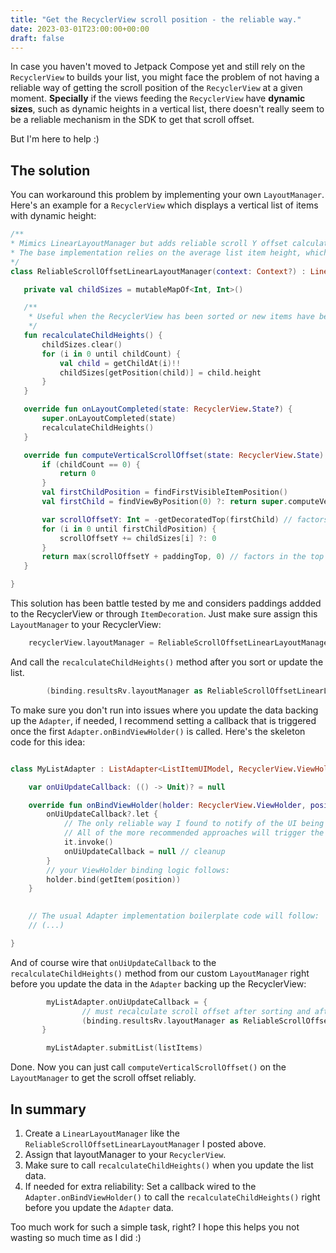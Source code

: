 ```yaml
---
title: "Get the RecyclerView scroll position - the reliable way."
date: 2023-03-01T23:00:00+00:00
draft: false
---
```


In case you haven't moved to Jetpack Compose yet and still rely on the `RecyclerView` to builds your list, you might face the problem of not having a reliable way of getting the scroll position of the `RecyclerView` at a given moment. **Specially** if the views feeding the `RecyclerView` have **dynamic sizes**, such as dynamic heights in a vertical list, there doesn't really seem to be a reliable mechanism in the SDK to get that scroll offset.


But I'm here to help :) 

## The solution

You can workaround this problem by implementing your own `LayoutManager`. Here's an example for a `RecyclerView` which displays a vertical list of items with dynamic height:

 ```kotlin
 /**
 * Mimics LinearLayoutManager but adds reliable scroll Y offset calculation for RecyclerView list items with dynamic height.
 * The base implementation relies on the average list item height, which is unreliable, while this one stores the actual height of each item.
 */
class ReliableScrollOffsetLinearLayoutManager(context: Context?) : LinearLayoutManager(context) {

    private val childSizes = mutableMapOf<Int, Int>()

    /**
     * Useful when the RecyclerView has been sorted or new items have been added before the current scroll position
     */
    fun recalculateChildHeights() {
        childSizes.clear()
        for (i in 0 until childCount) {
            val child = getChildAt(i)!!
            childSizes[getPosition(child)] = child.height
        }
    }

    override fun onLayoutCompleted(state: RecyclerView.State?) {
        super.onLayoutCompleted(state)
        recalculateChildHeights()
    }

    override fun computeVerticalScrollOffset(state: RecyclerView.State): Int {
        if (childCount == 0) {
            return 0
        }
        val firstChildPosition = findFirstVisibleItemPosition()
        val firstChild = findViewByPosition(0) ?: return super.computeVerticalScrollOffset(state)

        var scrollOffsetY: Int = -getDecoratedTop(firstChild) // factors in the offset applied with decorations
        for (i in 0 until firstChildPosition) {
            scrollOffsetY += childSizes[i] ?: 0
        }
        return max(scrollOffsetY + paddingTop, 0) // factors in the top padding of the recycler view
    }

}
```

This solution has been battle tested by me and considers paddings addded to the RecyclerView or through `ItemDecoration`. Just make sure assign this `LayoutManager` to your RecyclerView:
```kotlin
    recyclerView.layoutManager = ReliableScrollOffsetLinearLayoutManager(context)
```
And call the `recalculateChildHeights()` method after you sort or update the list.
```kotlin
        (binding.resultsRv.layoutManager as ReliableScrollOffsetLinearLayoutManager).recalculateChildHeights()
```
To make sure you don't run into issues where you update the data backing up the `Adapter`, if needed, I recommend setting a callback that is triggered once the first `Adapter.onBindViewHolder()` is called. Here's the skeleton code for this idea:

```kotlin

class MyListAdapter : ListAdapter<ListItemUIModel, RecyclerView.ViewHolder>(ListItemDiffCallback()) {

    var onUiUpdateCallback: (() -> Unit)? = null

    override fun onBindViewHolder(holder: RecyclerView.ViewHolder, position: Int) {
        onUiUpdateCallback?.let {
            // The only reliable way I found to notify of the UI being updated.
            // All of the more recommended approaches will trigger the callback too early due to the AsyncListDiffer in this Adapter
            it.invoke()
            onUiUpdateCallback = null // cleanup
        }
        // your ViewHolder binding logic follows:
        holder.bind(getItem(position)) 
    }

    
    // The usual Adapter implementation boilerplate code will follow:
    // (...) 

}
 ```
And of course wire that `onUiUpdateCallback` to the `recalculateChildHeights()` method from our custom `LayoutManager` right before you update the data in the `Adapter` backing up the RecyclerView:

```kotlin
        myListAdapter.onUiUpdateCallback = {
                // must recalculate scroll offset after sorting and after adding new items to the list before the current scroll position
                (binding.resultsRv.layoutManager as ReliableScrollOffsetLinearLayoutManager).recalculateChildHeights() 
       }

        myListAdapter.submitList(listItems) 
```

Done. Now you can just call `computeVerticalScrollOffset()` on the `LayoutManager` to get the scroll offset reliably.


## In summary

1. Create a `LinearLayoutManager` like the `ReliableScrollOffsetLinearLayoutManager` I posted above.
2. Assign that layoutManager to your `RecyclerView`.
3. Make sure to call `recalculateChildHeights()` when you update the list data.
4. If needed for extra reliability: Set a callback wired to the `Adapter.onBindViewHolder()` to call the `recalculateChildHeights()` right before you update the `Adapter` data. 


Too much work for such a simple task, right? I hope this helps you not wasting so much time as I did :) 

